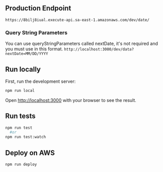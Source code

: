 ## Production Endpoint

    https://8bilj8iual.execute-api.sa-east-1.amazonaws.com/dev/date/

### Query String Parameters

  You can use queryStringParameters called nextDate, it's not required and you must use in this format.
    `http://localhost:3000/dev/data?nextDate=MM/DD/YYYY`

## Run locally

First, run the development server:

```bash
npm run local
```

Open [http://localhost:3000](http://localhost:3000/dev/data) with your browser to see the result.

## Run tests

```bash
npm run test
  #or
npm run test:watch
```

## Deploy on AWS

```bash
npm run deploy
```
